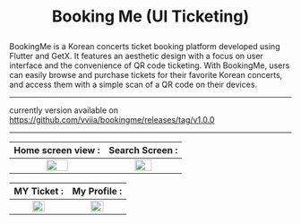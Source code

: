 # <p align= center> Booking Me (UI Ticketing)</p>



BookingMe is a Korean concerts ticket booking platform developed using Flutter and GetX. It features an aesthetic design with a focus on user interface and the convenience of QR code ticketing. With BookingMe, users can easily browse and purchase tickets for their favorite Korean concerts, and access them with a simple scan of a QR code on their devices.

________________________________________________________________
currently version available on https://github.com/vviia/bookingme/releases/tag/v1.0.0


______________________________________________________________________________


| Home screen view : | Search Screen : |
| :---: | :---: | 
| <img src="https://user-images.githubusercontent.com/86775678/209114672-f17a74c5-960d-4179-93f6-500e8dd25958.png" width=50% height=50%> | <img src="https://user-images.githubusercontent.com/86775678/209115594-9d50b3bc-ac51-4cfc-bea2-4bf49c1b6759.png" width=50% height=50%> |



| MY Ticket : | My Profile : |
| :---: | :---: | 
| <img src="https://user-images.githubusercontent.com/86775678/209115380-7b0681f8-6a82-4ba7-8468-dc83117e5092.png" width=50% height=50%> | <img src="https://user-images.githubusercontent.com/86775678/209115466-939ae641-3d55-4b7e-83cb-71e2affe9aee.png" width=50% height=50%> |
